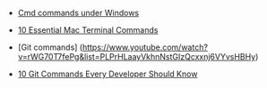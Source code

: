 - [Cmd commands under Windows](https://www.thomas-krenn.com/en/wiki/Cmd_commands_under_Windows)


- [10 Essential Mac Terminal Commands](https://medium.com/macoclock/10-essential-mac-terminal-commands-9a100805918c)


- [Git commands] (https://www.youtube.com/watch?v=rWG70T7fePg&list=PLPrHLaayVkhnNstGIzQcxxnj6VYvsHBHy)

- [10 Git Commands Every Developer Should Know](https://www.freecodecamp.org/news/10-important-git-commands-that-every-developer-should-know/)